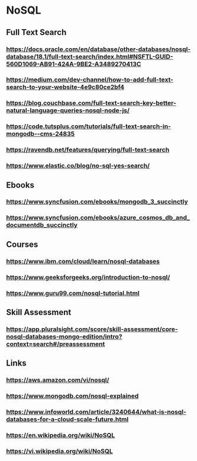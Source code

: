 # NoSQL
## Full Text Search
### https://docs.oracle.com/en/database/other-databases/nosql-database/18.1/full-text-search/index.html#NSFTL-GUID-560D1069-AB91-424A-9BE2-A3489270413C
### https://medium.com/dev-channel/how-to-add-full-text-search-to-your-website-4e9c80ce2bf4
### https://blog.couchbase.com/full-text-search-key-better-natural-language-queries-nosql-node-js/
### https://code.tutsplus.com/tutorials/full-text-search-in-mongodb--cms-24835
### https://ravendb.net/features/querying/full-text-search
### https://www.elastic.co/blog/no-sql-yes-search/
## Ebooks
### https://www.syncfusion.com/ebooks/mongodb_3_succinctly
### https://www.syncfusion.com/ebooks/azure_cosmos_db_and_documentdb_succinctly
## Courses
### https://www.ibm.com/cloud/learn/nosql-databases
### https://www.geeksforgeeks.org/introduction-to-nosql/
### https://www.guru99.com/nosql-tutorial.html
## Skill Assessment
### https://app.pluralsight.com/score/skill-assessment/core-nosql-databases-mongo-edition/intro?context=search#/preassessment
## Links
### https://aws.amazon.com/vi/nosql/
### https://www.mongodb.com/nosql-explained
### https://www.infoworld.com/article/3240644/what-is-nosql-databases-for-a-cloud-scale-future.html
### https://en.wikipedia.org/wiki/NoSQL
### https://vi.wikipedia.org/wiki/NoSQL
